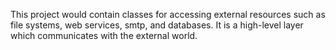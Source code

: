 ﻿This project would contain classes for accessing external resources such as file systems, web services, smtp, and databases. It is a high-level layer which communicates with the external world.